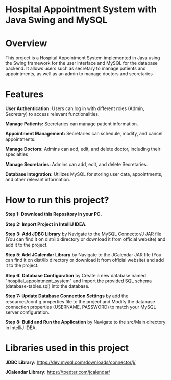 # Hospital Appointment System with Java Swing and MySQL

# Overview

This project is a Hospital Appointment System implemented in Java using the Swing framework for the user interface and MySQL for the database backend. It allows users such as secretary to manage patients and appointments, as well as an admin to manage doctors and secretaries


# Features
**User Authentication:** Users can log in with different roles (Admin, Secretary) to access relevant functionalities.

**Manage Patients:** Secretaries can manage patient information.

**Appointment Management:** Secretaries can schedule, modify, and cancel appointments.

**Manage Doctors:** Admins can add, edit, and delete doctor, including their specialties

**Manage Secretaries:** Admins can add, edit, and delete Secretaries.

**Database Integration:** Utilizes MySQL for storing user data, appointments, and other relevant information.

# How to run this project?

**Step 1:** **Download this Repository in your PC.**

**Step 2:** **Import Project in IntelliJ IDEA.**

**Step 3:** **Add JDBC Library** by Navigate to the MySQL Connector/J JAR file (You can find it on dist/lib directory or download it from official website) and add it to the project.

**Step 5**: **Add JCalendar Library** by Navigate to the JCalendar JAR file (You can find it on dist/lib directory or download it from official website) and add it to the project.

**Step 6:** **Database Configuration** by Create a new database named "hospital_appointment_system" and Import the provided SQL schema (database-tables.sql) into the database.

**Step 7:** **Update Database Connection Settings** by add the resources/config.properties file to the project and Modify the database connection properties (USERNAME, PASSWORD) to match your MySQL server configuration.

**Step 8:** **Build and Run the Application** by Navigate to the src/Main directory in IntelliJ IDEA.

# Libraries used in this project

**JDBC Library:** https://dev.mysql.com/downloads/connector/j/

**JCalendar Library:** https://toedter.com/jcalendar/